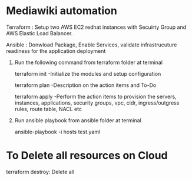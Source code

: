 # Mediawiki automation

Terraform : Setup two AWS EC2 redhat instances with Secuirty Group and AWS Elastic Load Balancer.

Ansible : Donwload Package, Enable Services, validate infrastrucuture readiness for the  application deployment

1) Run the following command from terraform folder at terminal

   terraform init   -Initialize the modules and setup configuration

   terraform plan   -Description on the action items and To-Do 

   terraform apply  -Perform the action items to provision the servers, instances, applications, security groups, vpc, cidr, ingress/outgress rules, route table, NACL etc


2) Run ansible playbook from ansible folder at terminal

   ansible-playbook -i hosts test.yaml 


# To Delete all resources on Cloud 
   terraform destroy: Delete all


